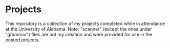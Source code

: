 # Projects

This repository is a collection of my projects completed while in attendance at the University of Alabama.
Note: "scanner" (except the ones under "grammar") files are not my creation and were provided for use in the posted projects.
